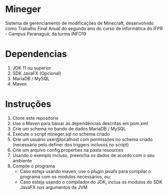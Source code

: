 # Mineger
Sistema de gerenciamento de modificações de Minecraft, desenvolvido como Trabalho Final Anual do segundo ano do curso de informática do IFPR - Campus Paranaguá; da turma INFO19

# Dependencias
1. JDK 11 ou superior
2. SDK JavaFX (Opcional)
3. MariaDB / MySQL
4. Maven

# Instruções
1. Clone este repositorio
2. Use o Maven para baixar as dependências descritas em pom.xml
3. Crie um schema no bando de dados MariaDB / MySQL
4. Execute o script mineger.sql no schema criado
5. Crie um usuário user@localhost com permissões no schema criado (necessário pelo definer dos triggers inclusos no script)
6. Crie um arquivo config.properties na pasta resources
7. Usando o exemplo incluso, preencha os dados de acordo com o seu ambiente
8. Compile o programa
    - Caso esteja usando maven, use o plugin javafx para compilar o programa com os modulos necessários, ou;
    - Caso esteja usando o compilador do JDK, inclua os modulos do SDK JavaFX nos argumentos da JVM
